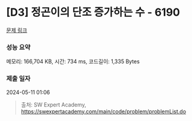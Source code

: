 # [D3] 정곤이의 단조 증가하는 수 - 6190 

[문제 링크](https://swexpertacademy.com/main/code/problem/problemDetail.do?contestProbId=AWcPjEuKAFgDFAU4) 

### 성능 요약

메모리: 166,704 KB, 시간: 734 ms, 코드길이: 1,335 Bytes

### 제출 일자

2024-05-11 01:06



> 출처: SW Expert Academy, https://swexpertacademy.com/main/code/problem/problemList.do